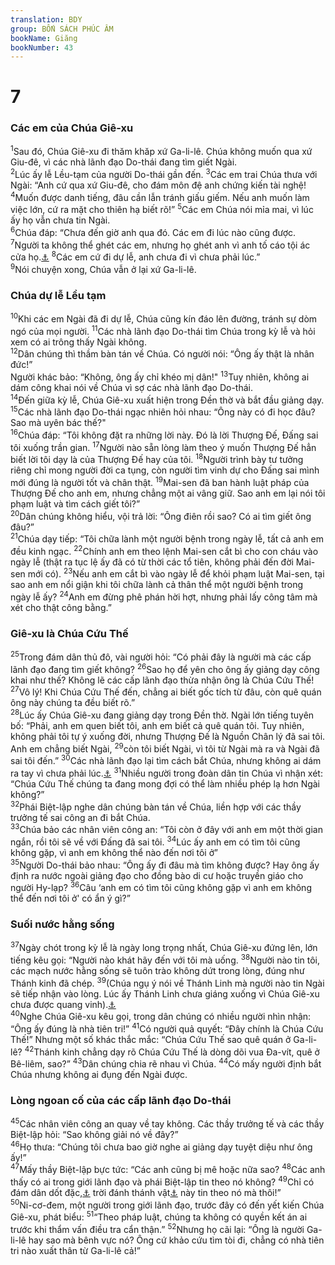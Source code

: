 ```yaml
---
translation: BDY
group: BỐN SÁCH PHÚC ÂM
bookName: Giăng 
bookNumber: 43
---
```


<div class="title"><h1>7</h1><h3>Các em của Chúa Giê-xu</h3></div>
<span class="verse gi_7_1"><sup>1</sup>Sau đó, Chúa Giê-xu đi thăm khăp xứ Ga-li-lê. Chúa không muốn qua xứ Giu-đê, vì các nhà lãnh đạo Do-thái đang tìm giết Ngài.<br/></span>
<span class="verse gi_7_2"><sup>2</sup>Lúc ấy lễ Lều-tạm của người Do-thái gần đến. </span>
<span class="verse gi_7_3"><sup>3</sup>Các em trai Chúa thưa với Ngài: “Anh cứ qua xứ Giu-đê, cho đám môn đệ anh chứng kiến tài nghệ! </span>
<span class="verse gi_7_4"><sup>4</sup>Muốn được danh tiếng, đâu cần lẫn tránh giấu giếm. Nếu anh muốn làm việc lớn, cứ ra mặt cho thiên hạ biết rõ!” </span>
<span class="verse gi_7_5"><sup>5</sup>Các em Chúa nói mỉa mai, vì lúc ấy họ vẫn chưa tin Ngài.<br/></span>
<span class="verse gi_7_6"><sup>6</sup>Chúa đáp: “Chưa đến giờ anh qua đó. Các em đi lúc nào cũng được. </span>
<span class="verse gi_7_7"><sup>7</sup>Người ta không thể ghét các em, nhưng họ ghét anh vì anh tố cáo tội ác cửa họ.<a href="#" data-toggle="tooltip" data-placement="bottom" title="Nt làm chứng công việc họ là gian ác">⚓</a> </span>
<span class="verse gi_7_8"><sup>8</sup>Các em cứ đi dự lễ, anh chưa đi vì chưa phải lúc.”<br/></span>
<span class="verse gi_7_9"><sup>9</sup>Nói chuyện xong, Chúa vẫn ở lại xứ Ga-li-lê.</span>
<div class="title"><h3>Chúa dự lễ Lều tạm</h3></div>
<span class="verse gi_7_10"><sup>10</sup>Khi các em Ngài đã đi dự lễ, Chúa cũng kín đáo lên đường, tránh sự dòm ngó của mọi người. </span>
<span class="verse gi_7_11"><sup>11</sup>Các nhà lãnh đạo Do-thái tìm Chúa trong kỳ lễ và hỏi xem có ai trông thấy Ngài không.<br/></span>
<span class="verse gi_7_12"><sup>12</sup>Dân chúng thì thầm bàn tán về Chúa. Có người nói: “Ông ấy thật là nhân đức!”<br/>Người khác bảo: “Không, ông ấy chỉ khéo mị dân!&#34;</span>
<span class="verse gi_7_13"><sup>13</sup>Tuy nhiên, không ai dám công khai nói về Chúa vì sợ các nhà lãnh đạo Do-thái.<br/></span>
<span class="verse gi_7_14"><sup>14</sup>Đến giữa kỳ lễ, Chúa Giê-xu xuất hiện trong Đền thờ và bắt đầu giảng dạy.<br/></span>
<span class="verse gi_7_15"><sup>15</sup>Các nhà lãnh đạo Do-thái ngạc nhiên hỏi nhau: “Ông này có đi học đâu? Sao mà uyên bác thế?&#34;<br/></span>
<span class="verse gi_7_16"><sup>16</sup>Chúa đáp: “Tôi không đặt ra những lời này. Đó là lời Thượng Đế, Đấng sai tôi xuống trần gian. </span>
<span class="verse gi_7_17"><sup>17</sup>Người nào sẵn lòng làm theo ý muốn Thượng Đế hẳn biết lời tôi dạy là của Thượng Đế hay của tôi. </span>
<span class="verse gi_7_18"><sup>18</sup>Người trình bày tư tưởng riêng chỉ mong người đời ca tụng, còn người tìm vinh dự cho Đấng sai mình mới đúng là người tốt và chân thật. </span>
<span class="verse gi_7_19"><sup>19</sup>Mai-sen đã ban hành luật pháp của Thượng Đế cho anh em, nhưng chẳng một ai vâng giữ. Sao anh em lại nói tôi phạm luật và tìm cách giết tôi?”<br/></span>
<span class="verse gi_7_20"><sup>20</sup>Dân chúng không hiểu, vội trả lời: “Ông điên rồi sao? Có ai tìm giết ông đâu?”<br/></span>
<span class="verse gi_7_21"><sup>21</sup>Chúa dạy tiếp: “Tôi chữa lành một người bệnh trong ngày lễ, tất cả anh em đều kinh ngạc. </span>
<span class="verse gi_7_22"><sup>22</sup>Chính anh em theo lệnh Mai-sen cắt bì cho con cháu vào ngày lễ (thật ra tục lệ ấy đã có từ thời các tổ tiên, không phải đến đời Mai-sen mới có). </span>
<span class="verse gi_7_23"><sup>23</sup>Nếu anh em cắt bì vào ngày lễ để khỏi phạm luật Mai-sen, tại sao anh em nổi giận khi tôi chữa lành cả thân thể một người bệnh trong ngày lễ ấy? </span>
<span class="verse gi_7_24"><sup>24</sup>Anh em đừng phê phán hời hợt, nhưng phải lấy công tâm mà xét cho thật công bằng.”</span>
<div class="title"><h3>Giê-xu là Chúa Cứu Thế</h3></div>
<span class="verse gi_7_25"><sup>25</sup>Trong đám dân thủ đô, vài người hỏi: “Có phải đây là người mà các cấp lãnh đạo đang tìm giết không? </span>
<span class="verse gi_7_26"><sup>26</sup>Sao họ để yên cho ông ấy giảng dạy công khai như thế? Không lẽ các cấp lãnh đạo thừa nhận ông là Chúa Cứu Thế! </span>
<span class="verse gi_7_27"><sup>27</sup>Vô lý! Khi Chúa Cứu Thế đến, chẳng ai biết gốc tích từ đâu, còn quê quán ông này chúng ta đều biết rõ.”<br/></span>
<span class="verse gi_7_28"><sup>28</sup>Lúc ấy Chúa Giê-xu đang giảng dạy trong Đền thờ. Ngài lớn tiếng tuyên bố: “Phải, anh em quen biết tôi, anh em biết cả quê quán tôi. Tuy nhiên, không phải tôi tự ý xuống đời, nhưng Thượng Đế là Nguồn Chân lý đã sai tôi. Anh em chẳng biết Ngài, </span>
<span class="verse gi_7_29"><sup>29</sup>còn tôi biết Ngài, vì tôi từ Ngài mà ra và Ngài đã sai tôi đến.” </span>
<span class="verse gi_7_30"><sup>30</sup>Các nhà lãnh đạo lại tìm cách bắt Chúa, nhưng không ai dám ra tay vì chưa phải lúc.<a href="#" data-toggle="tooltip" data-placement="bottom" title="Nt giờ Ngài chưa đến">⚓</a> </span>
<span class="verse gi_7_31"><sup>31</sup>Nhiều người trong đoàn dân tin Chúa vì nhận xét: “Chúa Cứu Thế chúng ta đang mong đợi có thể làm nhiều phép lạ hơn Ngài không?”<br/></span>
<span class="verse gi_7_32"><sup>32</sup>Phái Biệt-lập nghe dân chúng bàn tán về Chúa, liền hợp với các thầy trưởng tế sai công an đi bắt Chúa.<br/></span>
<span class="verse gi_7_33"><sup>33</sup>Chúa bảo các nhân viên công an: “Tôi còn ở đây với anh em một thời gian ngắn, rồi tôi sẽ về với Đấng đã sai tôi. </span>
<span class="verse gi_7_34"><sup>34</sup>Lúc ấy anh em có tìm tôi cũng không gặp, vì anh em không thể nào đến nơi tôi ở”<br/></span>
<span class="verse gi_7_35"><sup>35</sup>Người Do-thái bảo nhau: “Ông ấy đi đâu mà tìm không được? Hay ông ấy định ra nước ngoài giảng đạo cho đồng bào di cư hoặc truyền giáo cho người Hy-lạp? </span>
<span class="verse gi_7_36"><sup>36</sup>Câu ‘anh em có tìm tôi cũng không gặp vì anh em không thể đến nơi tôi ở&#39; có ẩn ý gì?”</span>
<div class="title"><h3>Suối nước hằng sống</h3></div>
<span class="verse gi_7_37"><sup>37</sup>Ngày chót trong kỳ lễ là ngày long trọng nhất, Chúa Giê-xu đứng lên, lớn tiếng kêu gọi: “Người nào khát hãy đến với tôi mà uống. </span>
<span class="verse gi_7_38"><sup>38</sup>Người nào tin tôi, các mạch nước hằng sống sẽ tuôn trào không dứt trong lòng, đúng như Thánh kinh đã chép. </span>
<span class="verse gi_7_39"><sup>39</sup>(Chúa ngụ ý nói về Thánh Linh mà người nào tin Ngài sẽ tiếp nhận vào lòng. Lúc ấy Thánh Linh chưa giáng xuống vì Chúa Giê-xu chưa được quang vinh).<a href="#" data-toggle="tooltip" data-placement="bottom" title="Chúa được quang vinh khi sống lại, về Thiên đàng">⚓</a><br/></span>
<span class="verse gi_7_40"><sup>40</sup>Nghe Chúa Giê-xu kêu gọi, trong dân chúng có nhiều người nhìn nhận: “Ông ấy đúng là nhà tiên tri!” </span>
<span class="verse gi_7_41"><sup>41</sup>Có người quả quyết: “Đây chính là Chúa Cứu Thế!” Nhưng một số khác thắc mắc: “Chúa Cứu Thế sao quê quán ở Ga-li-lê? </span>
<span class="verse gi_7_42"><sup>42</sup>Thánh kinh chẳng dạy rõ Chúa Cứu Thế là dòng dõi vua Đa-vít, quê ở Bê-liêm, sao?” </span>
<span class="verse gi_7_43"><sup>43</sup>Dân chúng chia rẽ nhau vì Chúa. </span>
<span class="verse gi_7_44"><sup>44</sup>Có mấy người định bắt Chúa nhưng không ai đụng đến Ngài được.</span>
<div class="title"><h3>Lòng ngoan cố của các cấp lãnh đạo Do-thái</h3></div>
<span class="verse gi_7_45"><sup>45</sup>Các nhân viên công an quay về tay không. Các thầy trưởng tế và các thầy Biệt-lập hỏi: “Sao không giải nó về đây?”<br/></span>
<span class="verse gi_7_46"><sup>46</sup>Họ thưa: “Chúng tôi chưa bao giờ nghe ai giảng dạy tuyệt diệu như ông ấy!”<br/></span>
<span class="verse gi_7_47"><sup>47</sup>Mấy thầy Biệt-lập bực tức: “Các anh cũng bị mê hoặc nữa sao? </span>
<span class="verse gi_7_48"><sup>48</sup>Các anh thấy có ai trong giới lãnh đạo và phái Biệt-lập tin theo nó không? </span>
<span class="verse gi_7_49"><sup>49</sup>Chỉ có đám dân dốt đặc,<a href="#" data-toggle="tooltip" data-placement="bottom" title="dốt luật pháp">⚓</a> trời đánh thánh vật<a href="#" data-toggle="tooltip" data-placement="bottom" title="Nt đáng nguyền rủa">⚓</a> này tin theo nó mà thôi!”<br/></span>
<span class="verse gi_7_50"><sup>50</sup>Ni-cơ-đem, một người trong giới lãnh đạo, trước đây có đến yết kiến Chúa Giê-xu, phát biểu: </span>
<span class="verse gi_7_51"><sup>51</sup>“Theo pháp luật, chúng ta không có quyền kết án ai trước khi thẩm vấn điều tra cẩn thận.” </span>
<span class="verse gi_7_52"><sup>52</sup>Nhưng họ cãi lại: “Ông là người Ga-li-lê hay sao mà bênh vực nó? Ông cứ khảo cứu tìm tòi đi, chẳng có nhà tiên tri nào xuất thân từ Ga-li-lê cả!”<br/></span>
